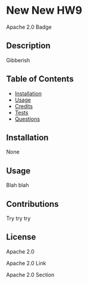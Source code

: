 # New New HW9 

Apache 2.0 Badge

## Description
Gibberish

## Table of Contents
* [Installation](Installation)
* [Usage](Usage)
* [Credits](Credits)
* [Tests](Tests)
* [Questions](Questions)


## Installation
None

## Usage
Blah blah

## Contributions
Try try try

## License
Apache 2.0

Apache 2.0 Link

Apache 2.0 Section

